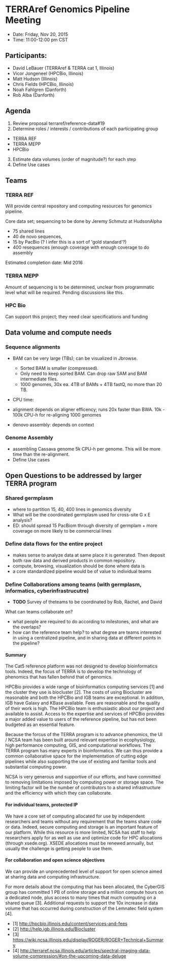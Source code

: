 # TERRAref Genomics Pipeline Meeting

* Date: Friday, Nov 20, 2015
* Time: 11:00-12:00 pm CST

## Participants:

* David LeBauer (TERRAref & TERRA cat 1, Illinois)
* Vicor Jongeneel (HPCBio, Illinois)
* Matt Hudson (Illinois)
* Chris Fields (HPCBio, Illinois)
* Noah Fahlgren (Danforth)
* Rob Alba (Danforth)

## Agenda

1. Review proposal terraref/reference-data#19
2. Determine roles / interests / contributions of each participating group
  *  TERRA REF
  *  TERRA MEPP
  *  HPCBio
3. Estimate data volumes (order of magnitude?) for each step
4. Define Use cases

## Teams

### TERRA REF

Will provide central repository and computing resources for genomics pipeline.

Core data set; sequencing to be done by Jeremy Schmutz at HudsonAlpha 

* 75 shared lines
* 40 de novo sequences, 
 * 15 by PacBio (? I infer this is a sort of 'gold standard'?)
* 400 resequences  (enough coverage with enough coverage to do assembly 

Estimated completion date: Mid 2016


### TERRA MEPP 


Amount of sequencing is to be determined, unclear from programmatic level what will be required. Pending discussions like this.


### HPC Bio

Can support this project; they need clear specifications and funding 

## Data volume and compute needs

### Sequence alignments

* BAM can be very large (TBs); can be visualized in Jbrowse. 
  * Sorted BAM is smaller (compressed). 
  * Only need to keep sorted BAM. Can drop raw SAM and BAM intermediate files. 
  * 1000 genomes, 30x ea. 4TB of BAMs + 4TB fastQ, no more than 20 TB. 

* CPU time: 
 * alignment depends on aligner efficency; runs 20x faster than BWA. 10k - 100k CPU-h for re-aligning 1000 genomes
 * denovo assembly: depends on context

### Genome Assembly

* assembling Cassava genome 5k CPU-h per genome. This will be more time than the re-alignment. 
* Define Use cases

## Open Questions to be addressed by larger TERRA program

### Shared germplasm

* where to partition 15, 40, 400 lines in genomics diversity
* What will be the coordinated germplasm used for cross-site G x E analysis?
* ED: should spread 15 PacBiom through diversity of germplam + more coverage on more likely to be commercial lines


### Define data flows for the entire project

* makes sense to analyze data at same place it is generated. Then deposit both raw data and derived products in common repository.
* compute, browsing, visualization should be done where data is
* a core standardized pipeline would be of value to individual teams  


### Define Collaborations among teams (with germplasm, informatics, cyberinfrastrucutre)

* **TODO** Survey of theteams to be coordinated by Rob, Rachel, and David

What can teams collaborate on?
 * what people are required to do according to milestones, and what are the overlaps?
 * how can the reference team help? to what degree are teams interested in using a centralized pipeline, and in sharing data at different points in the pipeline?


#### Summary

The Cat5 reference platform was not designed to develop bioinformatics tools. Indeed, the focus of TERRA is to develop the technology of phenomics that has fallen behind that of genomics. 

HPCBio provides a wide range of bioinformatics computing services [1] and the cluster they use is biocluster [2]. The costs of using Biocluster are reasonable and both the HPCBio and IGB teams are exceptional. In addition, IGB have Galaxy and KBase available. Fees are reasonable and the quality of their work is high. The HPCBio team is enthusiastic about our project and available to assist.
Access to the expertise and services of HPCBio provides a major added value to users of the reference pipeline, but has not been budgeted as an essential feature. 

Because the forcus of the TERRA program is to advance phenomics, the UI / NCSA team has been built around relevant expertise in ecophysiology, high performance computing, GIS, and computational workflows.
The TERRA program has many experts in bioinformatics. We can thus provide a common collaborative space for the implementation of cutting edge pipelines while also supporting the use of existing and familiar tools and substantial computing power.


NCSA is very generous and supportive of our efforts, and have committed to removing limitations imposed by computing power or storage space. The limiting factor will be the number of contributors to a shared infrastructure and the efficiency with which they can collaborate. 

#### For individual teams, protected IP

We have a core set of computing allocated for use by independent researchers and teams without any requirement that the teams share code or data. Indeed, secure computing and storage is an important feature of our platform. While this resource is more limited, NCSA has staff to help researchers apply for as well as use and optimize code for HPC allocations (through xsede.org). XSEDE allocations must be renewed annually, but usually the challenge is getting people to use them.

#### For collaboration and open science objectives

We can provide an unprecedented level of support for open science aimed at sharing data and computing infrastructure. 

For more details about the computing that has been allocated, the CyberGIS group has committed 1 PB of online storage and a million compute hours on a dedicated node, plus access to many times that much computing on a shared queue [3]. 
Additional requests to support the 10x increase in data volume that has occurred during construction of the Lemnatec field system [4].


* [1] http://hpcbio.illinois.edu/content/services-and-fees 
* [2] http://help.igb.illinois.edu/Biocluster
* [3] https://wiki.ncsa.illinois.edu/display/ROGER/ROGER+Technical+Summary
* [4] http://terraref.ncsa.illinois.edu/articles/spectral-imaging-data-volume-compression/#on-the-upcoming-data-deluge


